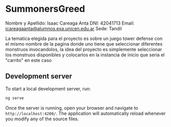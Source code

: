 # SummonersGreed
Nombre y Apellido: Isaac Careaga Anta
DNI: 42041713
Email: icareagaanta@alumnos.exa.unicen.edu.ar
Sede: Tandil

La tematica elegida para el proyecto es sobre un juego tower defense con el mismo nombre de la pagina donde uno tiene que seleccionar diferentes monstruos invocandolos,
 la idea del proyecto es simplemente seleccionar los monstruos disponibles y colocarlos en la instancia de inicio que seria el "carrito" en este caso

## Development server
To start a local development server, run:

```bash
ng serve
```
Once the server is running, open your browser and navigate to `http://localhost:4200/`. The application will automatically reload whenever you modify any of the source files.